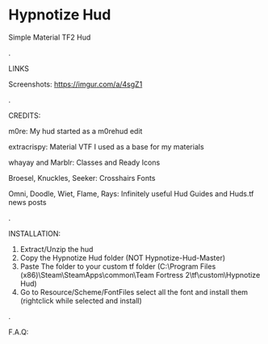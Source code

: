 # Hypnotize Hud

Simple Material TF2 Hud

.

LINKS

Screenshots: https://imgur.com/a/4sgZ1

.

CREDITS:

m0re: My hud started as a m0rehud edit

extracrispy: Material VTF I used as a base for my materials

whayay and Marblr: Classes and Ready Icons

Broesel, Knuckles, Seeker: Crosshairs Fonts

Omni, Doodle, Wiet, Flame, Rays: Infinitely useful Hud Guides and Huds.tf news posts

.

INSTALLATION:

1. Extract/Unzip the hud
2. Copy the Hypnotize Hud folder (NOT Hypnotize-Hud-Master)
3. Paste The folder to your custom tf folder (C:\Program Files (x86)\Steam\SteamApps\common\Team Fortress 2\tf\custom\Hypnotize Hud)
4. Go to Resource/Scheme/FontFiles select all the font and install them (rightclick while selected and install)

.

F.A.Q:


